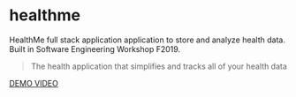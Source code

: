 # healthme
HealthMe full stack application application to store and analyze health data. Built in Software Engineering Workshop F2019. 

> The health application that simplifies 
> and tracks all of your health data

[DEMO VIDEO](https://youtu.be/nel9oWVgB0g)

